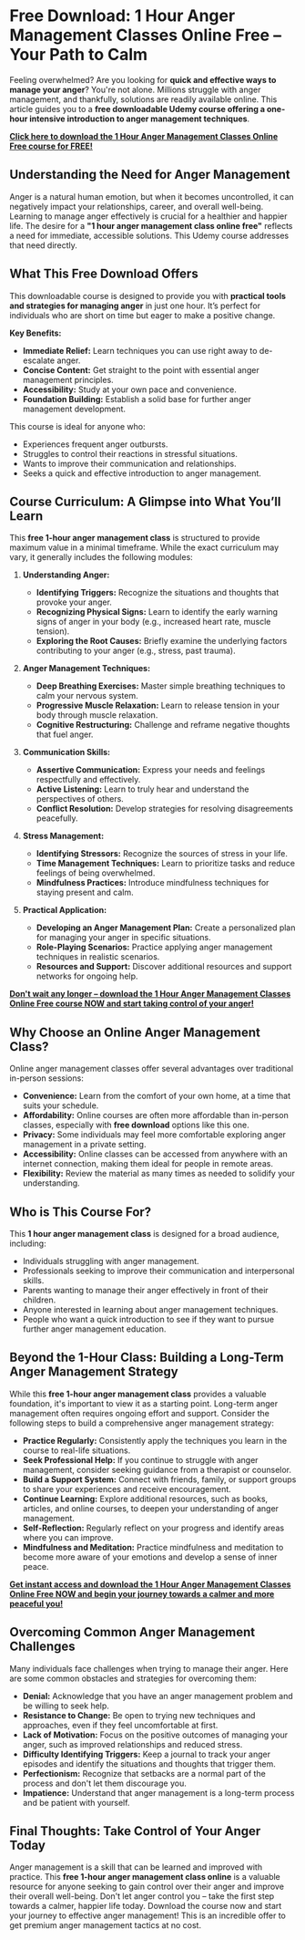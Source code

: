 # Free Download: 1 Hour Anger Management Classes Online Free – Your Path to Calm

Feeling overwhelmed? Are you looking for **quick and effective ways to manage your anger**? You're not alone. Millions struggle with anger management, and thankfully, solutions are readily available online. This article guides you to a **free downloadable Udemy course offering a one-hour intensive introduction to anger management techniques**.

[**Click here to download the 1 Hour Anger Management Classes Online Free course for FREE!**](https://udemywork.com/1-hour-anger-management-classes-online-free)

## Understanding the Need for Anger Management

Anger is a natural human emotion, but when it becomes uncontrolled, it can negatively impact your relationships, career, and overall well-being. Learning to manage anger effectively is crucial for a healthier and happier life. The desire for a **"1 hour anger management class online free"** reflects a need for immediate, accessible solutions. This Udemy course addresses that need directly.

## What This Free Download Offers

This downloadable course is designed to provide you with **practical tools and strategies for managing anger** in just one hour. It’s perfect for individuals who are short on time but eager to make a positive change.

**Key Benefits:**

*   **Immediate Relief:** Learn techniques you can use right away to de-escalate anger.
*   **Concise Content:** Get straight to the point with essential anger management principles.
*   **Accessibility:** Study at your own pace and convenience.
*   **Foundation Building:** Establish a solid base for further anger management development.

This course is ideal for anyone who:

*   Experiences frequent anger outbursts.
*   Struggles to control their reactions in stressful situations.
*   Wants to improve their communication and relationships.
*   Seeks a quick and effective introduction to anger management.

## Course Curriculum: A Glimpse into What You’ll Learn

This **free 1-hour anger management class** is structured to provide maximum value in a minimal timeframe. While the exact curriculum may vary, it generally includes the following modules:

1.  **Understanding Anger:**
    *   **Identifying Triggers:** Recognize the situations and thoughts that provoke your anger.
    *   **Recognizing Physical Signs:** Learn to identify the early warning signs of anger in your body (e.g., increased heart rate, muscle tension).
    *   **Exploring the Root Causes:** Briefly examine the underlying factors contributing to your anger (e.g., stress, past trauma).

2.  **Anger Management Techniques:**
    *   **Deep Breathing Exercises:** Master simple breathing techniques to calm your nervous system.
    *   **Progressive Muscle Relaxation:** Learn to release tension in your body through muscle relaxation.
    *   **Cognitive Restructuring:** Challenge and reframe negative thoughts that fuel anger.

3.  **Communication Skills:**
    *   **Assertive Communication:** Express your needs and feelings respectfully and effectively.
    *   **Active Listening:** Learn to truly hear and understand the perspectives of others.
    *   **Conflict Resolution:** Develop strategies for resolving disagreements peacefully.

4.  **Stress Management:**
    *   **Identifying Stressors:** Recognize the sources of stress in your life.
    *   **Time Management Techniques:** Learn to prioritize tasks and reduce feelings of being overwhelmed.
    *   **Mindfulness Practices:** Introduce mindfulness techniques for staying present and calm.

5.  **Practical Application:**
    *   **Developing an Anger Management Plan:** Create a personalized plan for managing your anger in specific situations.
    *   **Role-Playing Scenarios:** Practice applying anger management techniques in realistic scenarios.
    *   **Resources and Support:** Discover additional resources and support networks for ongoing help.

[**Don't wait any longer – download the 1 Hour Anger Management Classes Online Free course NOW and start taking control of your anger!**](https://udemywork.com/1-hour-anger-management-classes-online-free)

## Why Choose an Online Anger Management Class?

Online anger management classes offer several advantages over traditional in-person sessions:

*   **Convenience:** Learn from the comfort of your own home, at a time that suits your schedule.
*   **Affordability:** Online courses are often more affordable than in-person classes, especially with **free download** options like this one.
*   **Privacy:** Some individuals may feel more comfortable exploring anger management in a private setting.
*   **Accessibility:** Online classes can be accessed from anywhere with an internet connection, making them ideal for people in remote areas.
*   **Flexibility:** Review the material as many times as needed to solidify your understanding.

## Who is This Course For?

This **1 hour anger management class** is designed for a broad audience, including:

*   Individuals struggling with anger management.
*   Professionals seeking to improve their communication and interpersonal skills.
*   Parents wanting to manage their anger effectively in front of their children.
*   Anyone interested in learning about anger management techniques.
*   People who want a quick introduction to see if they want to pursue further anger management education.

## Beyond the 1-Hour Class: Building a Long-Term Anger Management Strategy

While this **free 1-hour anger management class** provides a valuable foundation, it's important to view it as a starting point. Long-term anger management often requires ongoing effort and support. Consider the following steps to build a comprehensive anger management strategy:

*   **Practice Regularly:** Consistently apply the techniques you learn in the course to real-life situations.
*   **Seek Professional Help:** If you continue to struggle with anger management, consider seeking guidance from a therapist or counselor.
*   **Build a Support System:** Connect with friends, family, or support groups to share your experiences and receive encouragement.
*   **Continue Learning:** Explore additional resources, such as books, articles, and online courses, to deepen your understanding of anger management.
*   **Self-Reflection:** Regularly reflect on your progress and identify areas where you can improve.
*   **Mindfulness and Meditation:** Practice mindfulness and meditation to become more aware of your emotions and develop a sense of inner peace.

[**Get instant access and download the 1 Hour Anger Management Classes Online Free NOW and begin your journey towards a calmer and more peaceful you!**](https://udemywork.com/1-hour-anger-management-classes-online-free)

## Overcoming Common Anger Management Challenges

Many individuals face challenges when trying to manage their anger. Here are some common obstacles and strategies for overcoming them:

*   **Denial:** Acknowledge that you have an anger management problem and be willing to seek help.
*   **Resistance to Change:** Be open to trying new techniques and approaches, even if they feel uncomfortable at first.
*   **Lack of Motivation:** Focus on the positive outcomes of managing your anger, such as improved relationships and reduced stress.
*   **Difficulty Identifying Triggers:** Keep a journal to track your anger episodes and identify the situations and thoughts that trigger them.
*   **Perfectionism:** Recognize that setbacks are a normal part of the process and don't let them discourage you.
*   **Impatience:** Understand that anger management is a long-term process and be patient with yourself.

## Final Thoughts: Take Control of Your Anger Today

Anger management is a skill that can be learned and improved with practice. This **free 1-hour anger management class online** is a valuable resource for anyone seeking to gain control over their anger and improve their overall well-being. Don't let anger control you – take the first step towards a calmer, happier life today. Download the course now and start your journey to effective anger management! This is an incredible offer to get premium anger management tactics at no cost.
